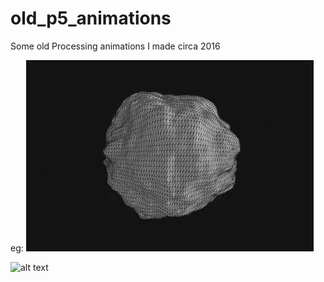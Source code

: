 # old_p5_animations
Some old Processing animations I made circa 2016

eg:
![alt text](https://raw.githubusercontent.com/juanigp/old_p5_animations/master/ezgif-3-48ba27b11a.gif "Logo Title Text 1")

![alt text](https://raw.githubusercontent.com/juanigp/old_p5_animations/master/ezgif-3-c786ef0696.gif "Logo Title Text 1")
